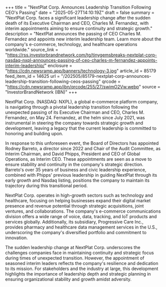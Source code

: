 +++
title = "NextPlat Corp. Announces Leadership Transition Following CEO's Passing"
date = "2025-05-27T14:10:19Z"
draft = false
summary = "NextPlat Corp. faces a significant leadership change after the sudden death of its Executive Chairman and CEO, Charles M. Fernandez, with interim appointments aiming to ensure continuity and strategic growth."
description = "NextPlat announces the passing of CEO Charles M. Fernandez and appoints new interim leadership team. Learn more about the company's e-commerce, technology, and healthcare operations worldwide."
source_link = "https://rss.investorbrandnetwork.com/tg/tinygemsbreaks-nextplat-corp-nasdaq-nxpl-announces-passing-of-ceo-charles-m-fernandez-appoints-interim-leadership/"
enclosure = "https://cdn.newsramp.app/banners/technology-3.jpg"
article_id = 85179
feed_item_id = 14625
url = "/202505/85179-nextplat-corp-announces-leadership-transition-following-ceos-passing"
qrcode = "https://cdn.newsramp.app/ibn/qrcode/255/27/swimO2Vw.webp"
source = "InvestorBrandNetwork (IBN)"
+++

<p>NextPlat Corp. (NASDAQ: NXPL), a global e-commerce platform company, is navigating through a pivotal leadership transition following the unexpected passing of its Executive Chairman and CEO, Charles M. Fernandez, on May 24. Fernandez, at the helm since July 2021, was instrumental in steering the company towards strategic growth and development, leaving a legacy that the current leadership is committed to honoring and building upon.</p><p>In response to this unforeseen event, the Board of Directors has appointed Rodney Barreto, a director since 2022 and Chair of the Audit Committee, as Interim Chairman, and David Phipps, President and CEO of Global Operations, as Interim CEO. These appointments are seen as a move to ensure stability and continuity in the company's strategic direction. Barreto's over 35 years of business and civic leadership experience, combined with Phipps' previous leadership in guiding NextPlat through its early growth and Nasdaq listing, positions the company to maintain its trajectory during this transitional period.</p><p>NextPlat Corp. operates in high-growth sectors such as technology and healthcare, focusing on helping businesses expand their digital market presence and revenue potential through strategic acquisitions, joint ventures, and collaborations. The company's e-commerce communications division offers a wide range of voice, data, tracking, and IoT products and services globally. Additionally, its subsidiary, Progressive Care Inc., provides pharmacy and healthcare data management services in the U.S., underscoring the company's diversified portfolio and commitment to innovation.</p><p>The sudden leadership change at NextPlat Corp. underscores the challenges companies face in maintaining continuity and strategic focus during times of unexpected transition. However, the appointment of seasoned interim leaders reflects the company's resilience and dedication to its mission. For stakeholders and the industry at large, this development highlights the importance of leadership depth and strategic planning in ensuring organizational stability and growth amidst adversity.</p>
